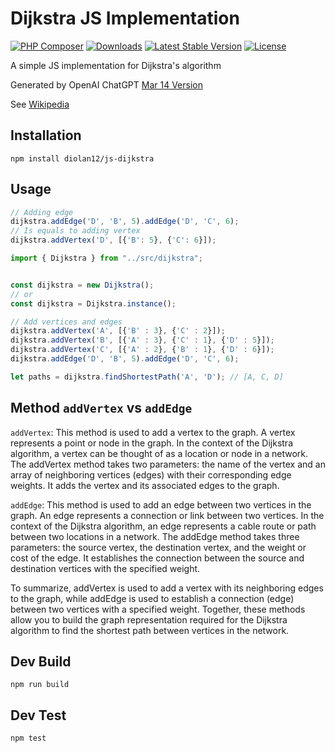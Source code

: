 # Dijkstra JS Implementation

[![PHP Composer](https://github.com/diolan12/dijkstra/actions/workflows/php.yml/badge.svg)](https://github.com/diolan12/dijkstra/actions/workflows/php.yml)
[![Downloads](https://img.shields.io/packagist/dt/diolan12/dijkstra)](https://packagist.org/packages/diolan12/dijkstra)
[![Latest Stable Version](https://img.shields.io/packagist/v/diolan12/dijkstra)](https://packagist.org/packages/diolan12/dijkstra)
[![License](https://img.shields.io/packagist/l/diolan12/dijkstra)](https://packagist.org/packages/diolan12/dijkstra)

 A simple JS implementation for Dijkstra's algorithm

 Generated by OpenAI ChatGPT [Mar 14 Version](https://help.openai.com/en/articles/6825453-chatgpt-release-notes)

 See [Wikipedia](https://en.wikipedia.org/wiki/Dijkstra%27s_algorithm)

## Installation

```cli
npm install diolan12/js-dijkstra
```

## Usage

```ts
// Adding edge
dijkstra.addEdge('D', 'B', 5).addEdge('D', 'C', 6);
// Is equals to adding vertex
dijkstra.addVertex('D', [{'B': 5}, {'C': 6}]);
```

```ts
import { Dijkstra } from "../src/dijkstra";


const dijkstra = new Dijkstra();
// or
const dijkstra = Dijkstra.instance();

// Add vertices and edges
dijkstra.addVertex('A', [{'B' : 3}, {'C' : 2}]);
dijkstra.addVertex('B', [{'A' : 3}, {'C' : 1}, {'D' : 5}]);
dijkstra.addVertex('C', [{'A' : 2}, {'B' : 1}, {'D' : 6}]);
dijkstra.addEdge('D', 'B', 5).addEdge('D', 'C', 6);

let paths = dijkstra.findShortestPath('A', 'D'); // [A, C, D]
```

## Method `addVertex` vs `addEdge`

`addVertex`: This method is used to add a vertex to the graph. A vertex represents a point or node in the graph. In the context of the Dijkstra algorithm, a vertex can be thought of as a location or node in a network. The addVertex method takes two parameters: the name of the vertex and an array of neighboring vertices (edges) with their corresponding edge weights. It adds the vertex and its associated edges to the graph.

`addEdge`: This method is used to add an edge between two vertices in the graph. An edge represents a connection or link between two vertices. In the context of the Dijkstra algorithm, an edge represents a cable route or path between two locations in a network. The addEdge method takes three parameters: the source vertex, the destination vertex, and the weight or cost of the edge. It establishes the connection between the source and destination vertices with the specified weight.

To summarize, addVertex is used to add a vertex with its neighboring edges to the graph, while addEdge is used to establish a connection (edge) between two vertices with a specified weight. Together, these methods allow you to build the graph representation required for the Dijkstra algorithm to find the shortest path between vertices in the network.

## Dev Build

```cli
npm run build
```

## Dev Test

```cli
npm test
```
